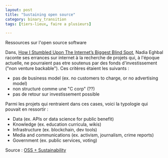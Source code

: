 ```yaml
---
layout: post
title: "Sustaining open source"
category: binary_transition
tags: [tiers-lieux, faire a plusieurs]

---
```


Ressources sur l'open source software

<!--more-->

Dans, [How I Stumbled Upon The Internet’s Biggest Blind Spot](https://medium.com/@nayafia/how-i-stumbled-upon-the-internet-s-biggest-blind-spot-b9aa23618c58#.31miojzi0), Nadia Eghbal raconte ses errances sur internet à la recherche de projets qui, à l'époque actuelle, ne pourraient pas etre soutenus par des fonds d'investissement ("non venture backable"). Ces critères étaient les suivants :
- pas de business model (ex. no customers to charge, or no advertising model)
- non structuré comme une "C corp" (??)
- pas de retour sur investissement possible


Parmi les projets qui rentraient dans ces cases, voici la typologie qui pouvait en ressortir :

- Data (ex. APIs or data science for public benefit)
- Knowledge (ex. education curricula, wikis)
- Infrastructure (ex. blockchain, dev tools)
- Media and communications (ex. activism, journalism, crime reports)
- Government (ex. public services, voting)




Source : [OSS + Sustainability][source]

[source]: http://nadiaeghbal.com/oss
